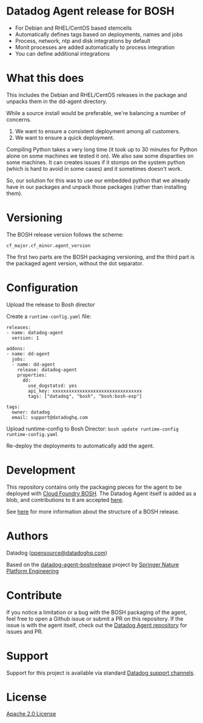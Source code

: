 # Datadog Agent release for BOSH

* For Debian and RHEL/CentOS based stemcells
* Automatically defines tags based on deployments, names and jobs
* Process, network, ntp and disk integrations by default
* Monit processes are added automatically to process integration
* You can define additional integrations


# What this does

This includes the Debian and RHEL/CentOS releases in the package and unpacks them in the dd-agent directory.

While a source install would be preferable, we're balancing a number of concerns.

1. We want to ensure a consistent deployment among all customers.
1. We want to ensure a quick deployment.

Compiling Python takes a very long time (it took up to 30 minutes for Python alone on some machines we tested it on).
We also saw some disparities on some machines. It can creates issues if it stomps on the system python (which is hard to avoid in some cases) and it sometimes doesn't work.

So, our solution for this was to use our embedded python that we already have in our packages and unpack those packages (rather than installing them).


# Versioning

The BOSH release version follows the scheme:

`cf_major.cf_minor.agent_version`

The first two parts are the BOSH packaging versioning, and the third part is the packaged agent version, without the dot separator.

# Configuration

Upload the release to Bosh director

Create a `runtime-config.yaml` file:
```
releases:
- name: datadog-agent
  version: 1

addons:
- name: dd-agent
  jobs:
  - name: dd-agent
    release: datadog-agent
    properties:
      dd:
        use_dogstatsd: yes
        api_key: xxxxxxxxxxxxxxxxxxxxxxxxxxxxxxxxx
        tags: ["datadog", "bosh", "bosh:bosh-exp"]

tags:
  owner: datadog
  email: support@datadoghq.com
```

Upload runtime-config to Bosh Director: `bosh update runtime-config runtime-config.yaml`

Re-deploy the deployments to automatically add the agent.


# Development

This repository contains only the packaging pieces for the agent to be deployed with [Cloud Foundry BOSH][2].
The Datadog Agent itself is added as a blob, and contributions to it are accepted [here][1].

See [here][3] for more information about the structure of a BOSH release.


# Authors

Datadog (opensource@datadoghq.com)

Based on the [datadog-agent-boshrelease][4] project by [Springer Nature Platform Engineering][5]

# Contribute

If you notice a limitation or a bug with the BOSH packaging of the agent, feel free to open a Github issue or submit a PR on this repository.
If the issue is with the agent itself, check out the [Datadog Agent repository][1] for issues and PR.

# Support

Support for this project is available via standard [Datadog support channels][6].

# License

[Apache 2.0 License](LICENSE)

[1]: https://github.com/DataDog/datadog-agent
[2]: https://github.com/cloudfoundry/bosh
[3]: https://bosh.io/docs/create-release/
[4]: https://github.com/SpringerPE/datadog-agent-boshrelease
[5]: https://github.com/SpringerPE/
[6]: http://docs.datadoghq.com/help/
